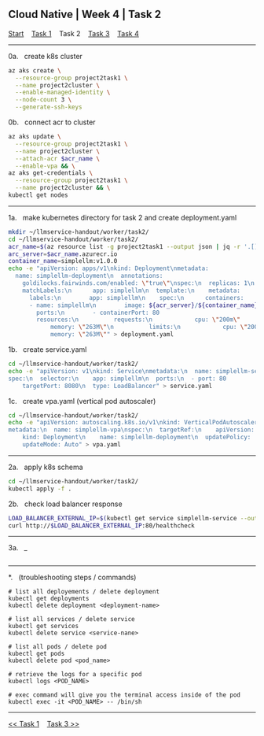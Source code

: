 ## Cloud Native | Week 4 | Task 2

[Start](https://github.com/AFC-AI2C-Cohort-04/coleman-code/blob/main/cloud_native/week_4/start.md)    [Task 1](https://github.com/AFC-AI2C-Cohort-04/coleman-code/blob/main/cloud_native/week_4/task_1.md)    Task 2    [Task 3](https://github.com/AFC-AI2C-Cohort-04/coleman-code/blob/main/cloud_native/week_4/task_3.md)    [Task 4](https://github.com/AFC-AI2C-Cohort-04/coleman-code/blob/main/cloud_native/week_4/task_4.md)

---

0a.   create k8s cluster
``` bash
az aks create \
  --resource-group project2task1 \
  --name project2cluster \
  --enable-managed-identity \
  --node-count 3 \
  --generate-ssh-keys
```

0b.   connect acr to cluster
``` bash
az aks update \
  --resource-group project2task1 \
  --name project2cluster \
  --attach-acr $acr_name \
  --enable-vpa && \
az aks get-credentials \
  --resource-group project2task1 \
  --name project2cluster && \
kubectl get nodes
```

---

1a.   make kubernetes directory for task 2 and create deployment.yaml
``` bash
mkdir ~/llmservice-handout/worker/task2/
cd ~/llmservice-handout/worker/task2/
acr_name=$(az resource list -g project2task1 --output json | jq -r '.[] | select(.type == "Microsoft.ContainerRegistry/registries") | .name')
arc_server=$acr_name.azurecr.io
container_name=simplellm:v1.0.0
echo -e "apiVersion: apps/v1\nkind: Deployment\nmetadata:
  name: simplellm-deployment\n  annotations:
    goldilocks.fairwinds.com/enabled: \"true\"\nspec:\n  replicas: 1\n  selector:
    matchLabels:\n      app: simplellm\n  template:\n    metadata:
      labels:\n        app: simplellm\n    spec:\n      containers:
      - name: simplellm\n        image: ${acr_server}/${container_name}
        ports:\n        - containerPort: 80
        resources:\n          requests:\n            cpu: \"200m\"
            memory: \"263M\"\n          limits:\n            cpu: \"200m\"
            memory: \"263M\"" > deployment.yaml
```

1b.   create service.yaml
``` bash
cd ~/llmservice-handout/worker/task2/
echo -e "apiVersion: v1\nkind: Service\nmetadata:\n  name: simplellm-service
spec:\n  selector:\n    app: simplellm\n  ports:\n  - port: 80
    targetPort: 8080\n  type: LoadBalancer" > service.yaml
```

1c.   create vpa.yaml (vertical pod autoscaler)
``` bash
cd ~/llmservice-handout/worker/task2/
echo -e "apiVersion: autoscaling.k8s.io/v1\nkind: VerticalPodAutoscaler
metadata:\n  name: simplellm-vpa\nspec:\n  targetRef:\n    apiVersion: apps/v1
    kind: Deployment\n    name: simplellm-deployment\n  updatePolicy:
    updateMode: Auto" > vpa.yaml
```

---

2a.   apply k8s schema
``` bash
cd ~/llmservice-handout/worker/task2/
kubectl apply -f .
```

2b.   check load balancer response
``` bash
LOAD_BALANCER_EXTERNAL_IP=$(kubectl get service simplellm-service --output=jsonpath='{.status.loadBalancer.ingress[0].ip}') && \
curl http://$LOAD_BALANCER_EXTERNAL_IP:80/healthcheck
```

---

3a.   _
``` bash

```

---

*.   (troubleshooting steps / commands)
```
# list all deployements / delete deployment
kubectl get deployments
kubectl delete deployment <deployment-name>

# list all services / delete service
kubectl get services
kubectl delete service <service-nane>

# list all pods / delete pod
kubectl get pods
kubectl delete pod <pod_name>

# retrieve the logs for a specific pod
kubectl logs <POD_NAME>

# exec command will give you the terminal access inside of the pod
kubectl exec -it <POD_NAME> -- /bin/sh
```

---

[<< Task 1](https://github.com/AFC-AI2C-Cohort-04/coleman-code/blob/main/cloud_native/week_4/task_1.md)    [Task 3 >>](https://github.com/AFC-AI2C-Cohort-04/coleman-code/blob/main/cloud_native/week_4/task_3.md)
